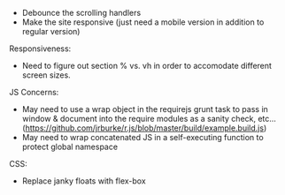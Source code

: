 * Debounce the scrolling handlers
* Make the site responsive (just need a mobile version in addition to regular version)


Responsiveness:

* Need to figure out section % vs. vh in order to accomodate different screen sizes.

JS Concerns:

* May need to use a wrap object in the requirejs grunt task to pass in window & document into the require modules as a sanity check, etc... (https://github.com/jrburke/r.js/blob/master/build/example.build.js)
* May need to wrap concatenated JS in a self-executing function to protect global namespace

CSS:

* Replace janky floats with flex-box